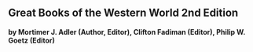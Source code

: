 ## Great Books of the Western World 2nd Edition
**by Mortimer J. Adler (Author, Editor), Clifton Fadiman  (Editor), Philip W. Goetz (Editor)**